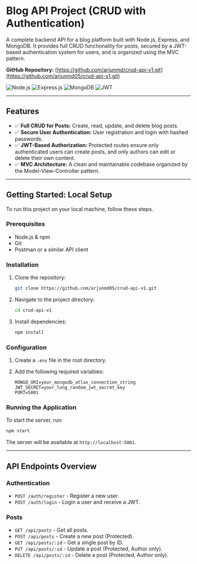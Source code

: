 # Blog API Project (CRUD with Authentication)

A complete backend API for a blog platform built with Node.js, Express, and MongoDB. It provides full CRUD functionality for posts, secured by a JWT-based authentication system for users, and is organized using the MVC pattern.

**GitHub Repository:** [https://github.com/arjunmd/crud-api-v1.git](https://github.com/arjunmd05/crud-api-v1.git)

![Node.js](https://img.shields.io/badge/Node.js-339933?style=for-the-badge&logo=nodedotjs&logoColor=white)
![Express.js](https://img.shields.io/badge/Express.js-000000?style=for-the-badge&logo=express&logoColor=white)
![MongoDB](https://img.shields.io/badge/MongoDB-47A248?style=for-the-badge&logo=mongodb&logoColor=white)
![JWT](https://img.shields.io/badge/JWT-000000?style=for-the-badge&logo=jsonwebtokens&logoColor=white)

---

## Features

- ✅ **Full CRUD for Posts:** Create, read, update, and delete blog posts.
- ✅ **Secure User Authentication:** User registration and login with hashed passwords.
- ✅ **JWT-Based Authorization:** Protected routes ensure only authenticated users can create posts, and only authors can edit or delete their own content.
- ✅ **MVC Architecture:** A clean and maintainable codebase organized by the Model-View-Controller pattern.

---

## Getting Started: Local Setup

To run this project on your local machine, follow these steps.

### Prerequisites

- Node.js & npm
- Git
- Postman or a similar API client

### Installation

1.  Clone the repository:
    ```sh
    git clone https://github.com/arjunmd05/crud-api-v1.git
    ```
2.  Navigate to the project directory:
    ```sh
    cd crud-api-v1
    ```
3.  Install dependencies:
    ```sh
    npm install
    ```

### Configuration

1.  Create a `.env` file in the root directory.
2.  Add the following required variables:

    ```
    MONGO_URI=your_mongodb_atlas_connection_string
    JWT_SECRET=your_long_random_jwt_secret_key
    PORT=5001
    ```

### Running the Application

To start the server, run:
```sh
npm start
```
The server will be available at `http://localhost:5001`.

---

## API Endpoints Overview

### Authentication
- `POST /auth/register` - Register a new user.
- `POST /auth/login` - Login a user and receive a JWT.

### Posts
- `GET /api/posts` - Get all posts.
- `POST /api/posts` - Create a new post (Protected).
- `GET /api/posts/:id` - Get a single post by ID.
- `PUT /api/posts/:id` - Update a post (Protected, Author only).
- `DELETE /api/posts/:id` - Delete a post (Protected, Author only).
